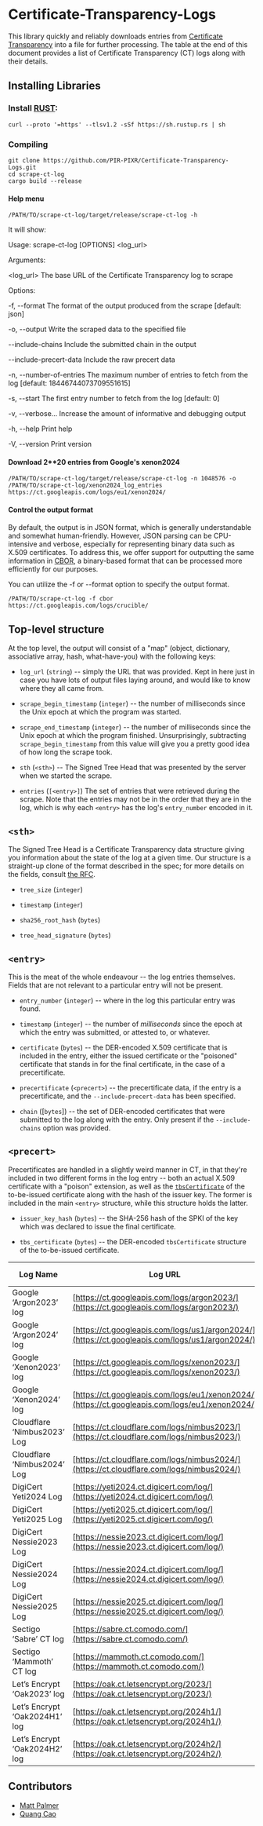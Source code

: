 # Certificate-Transparency-Logs

This library quickly and reliably downloads entries from [Certificate Transparency](https://certificate.transparency.dev/howctworks/) into a file for further processing. The table at the end of this document provides a list of Certificate Transparency (CT) logs along with their details.

## Installing Libraries

### Install [RUST](https://www.rust-lang.org/learn/get-started):

    curl --proto '=https' --tlsv1.2 -sSf https://sh.rustup.rs | sh

### Compiling

    git clone https://github.com/PIR-PIXR/Certificate-Transparency-Logs.git
    cd scrape-ct-log
    cargo build --release

#### Help menu
    /PATH/TO/scrape-ct-log/target/release/scrape-ct-log -h

It will show:

Usage: scrape-ct-log [OPTIONS] <log_url>

Arguments:

  <log_url>  The base URL of the Certificate Transparency log to scrape

Options:

  -f, --format <FORMAT>            The format of the output produced from the scrape [default: json]
  
  -o, --output <OUTPUT>            Write the scraped data to the specified file
  
  --include-chains                 Include the submitted chain in the output
      
  --include-precert-data           Include the raw precert data
      
  -n, --number-of-entries <COUNT>  The maximum number of entries to fetch from the log [default: 18446744073709551615]
  
  -s, --start <START>              The first entry number to fetch from the log [default: 0]
  
  -v, --verbose...                 Increase the amount of informative and debugging output
  
  -h, --help                       Print help
  
  -V, --version                    Print version

#### Download 2**20 entries from Google's xenon2024
    /PATH/TO/scrape-ct-log/target/release/scrape-ct-log -n 1048576 -o /PATH/TO/scrape-ct-log/xenon2024_log_entries https://ct.googleapis.com/logs/eu1/xenon2024/

#### Control the output format

By default, the output is in JSON format, which is generally understandable and somewhat human-friendly. However, JSON parsing can be CPU-intensive and verbose, especially for representing binary data such as X.509 certificates. To address this, we offer support for outputting the same information in [CBOR](https://cbor.io/), a binary-based format that can be processed more efficiently for our purposes. 

You can utilize the -f or --format option to specify the output format.

    /PATH/TO/scrape-ct-log -f cbor https://ct.googleapis.com/logs/crucible/

## Top-level structure

At the top level, the output will consist of a "map" (object, dictionary, associative array, hash, what-have-you) with the following keys:

* `log_url` (`string`) -- simply the URL that was provided.
    Kept in here just in case you have lots of output files laying around, and would like to know where they all came from.

* `scrape_begin_timestamp` (`integer`) -- the number of milliseconds since the Unix epoch at which the program was started.

* `scrape_end_timestamp` (`integer`) -- the number of milliseconds since the Unix epoch at which the program finished.
    Unsurprisingly, subtracting `scrape_begin_timestamp` from this value will give you a pretty good idea of how long the scrape took.

* `sth` (`<sth>`) -- The Signed Tree Head that was presented by the server when we started the scrape.

* `entries` (`[<entry>]`) The set of entries that were retrieved during the scrape.
    Note that the entries may not be in the order that they are in the log, which is why each `<entry>` has the log's `entry_number` encoded in it.


## `<sth>`

The Signed Tree Head is a Certificate Transparency data structure giving you information about the state of the log at a given time.
Our structure is a straight-up clone of the format described in the spec; for more details on the fields, consult [the RFC](https://datatracker.ietf.org/doc/html/rfc6962#section-3.5).

* `tree_size` (`integer`)

* `timestamp` (`integer`)

* `sha256_root_hash` (`bytes`)

* `tree_head_signature` (`bytes`)


## `<entry>`

This is the meat of the whole endeavour -- the log entries themselves.
Fields that are not relevant to a particular entry will not be present.

* `entry_number` (`integer`) -- where in the log this particular entry was found.

* `timestamp` (`integer`) -- the number of *milliseconds* since the epoch at which the entry was submitted, or attested to, or whatever.

* `certificate` (`bytes`) -- the DER-encoded X.509 certificate that is included in the entry, either the issued certificate or the "poisoned" certificate that stands in for the final certificate, in the case of a precertificate.

* `precertificate` (`<precert>`) -- the precertificate data, if the entry is a precertificate, and the `--include-precert-data` has been specified.

* `chain` ([`bytes`]) -- the set of DER-encoded certificates that were submitted to the log along with the entry.
    Only present if the `--include-chains` option was provided.


## `<precert>`

Precertificates are handled in a slightly weird manner in CT, in that they're included in two different forms in the log entry -- both an actual X.509 certificate with a "poison" extension, as well as the [`tbsCertificate`](https://www.rfc-editor.org/rfc/rfc5280#section-4.1.1.1) of the to-be-issued certificate along with the hash of the issuer key.
The former is included in the main `<entry>` structure, while this structure holds the latter.

* `issuer_key_hash` (`bytes`) -- the SHA-256 hash of the SPKI of the key which was declared to issue the final certificate.

* `tbs_certificate` (`bytes`) -- the DER-encoded `tbsCertificate` structure of the to-be-issued certificate.


| Log Name                   | Log URL                                         | Log State | MMD   | Temporal Interval Start | Temporal Interval End | Log Operator | Contact Info              |
|----------------------------|-------------------------------------------------|-----------|-------|-------------------------|-----------------------|--------------|---------------------------|
| Google ‘Argon2023’ log     | [https://ct.googleapis.com/logs/argon2023/](https://ct.googleapis.com/logs/argon2023/) | Usable    | 86400 | 2023-01-01T00:00:00Z    | 2024-01-01T00:00:00Z  | Google       | google-ct-logs@googlegroups.com |
| Google ‘Argon2024’ log     | [https://ct.googleapis.com/logs/us1/argon2024/](https://ct.googleapis.com/logs/us1/argon2024/) | Usable    | 86400 | 2024-01-01T00:00:00Z    | 2025-01-01T00:00:00Z  | Google       | google-ct-logs@googlegroups.com |
| Google ‘Xenon2023’ log     | [https://ct.googleapis.com/logs/xenon2023/](https://ct.googleapis.com/logs/xenon2023/) | Usable    | 86400 | 2023-01-01T00:00:00Z    | 2024-01-01T00:00:00Z  | Google       | google-ct-logs@googlegroups.com |
| Google ‘Xenon2024’ log     | [https://ct.googleapis.com/logs/eu1/xenon2024/](https://ct.googleapis.com/logs/eu1/xenon2024/) | Usable    | 86400 | 2024-01-01T00:00:00Z    | 2025-01-01T00:00:00Z  | Google       | google-ct-logs@googlegroups.com |
| Cloudflare ‘Nimbus2023’ Log | [https://ct.cloudflare.com/logs/nimbus2023/](https://ct.cloudflare.com/logs/nimbus2023/) | Usable    | 86400 | 2023-01-01T00:00:00Z    | 2024-01-01T00:00:00Z  | Cloudflare   | ct-logs@cloudflare.com     |
| Cloudflare ‘Nimbus2024’ Log | [https://ct.cloudflare.com/logs/nimbus2024/](https://ct.cloudflare.com/logs/nimbus2024/) | Usable    | 86400 | 2024-01-01T00:00:00Z    | 2025-01-01T00:00:00Z  | Cloudflare   | ct-logs@cloudflare.com     |
| DigiCert Yeti2024 Log      | [https://yeti2024.ct.digicert.com/log/](https://yeti2024.ct.digicert.com/log/)     | Usable    | 86400 | 2024-01-01T00:00:00Z    | 2025-01-01T00:00:00Z  | DigiCert     | ctops@digicert.com         |
| DigiCert Yeti2025 Log      | [https://yeti2025.ct.digicert.com/log/](https://yeti2025.ct.digicert.com/log/)     | Usable    | 86400 | 2025-01-01T00:00:00Z    | 2026-01-01T00:00:00Z  | DigiCert     | ctops@digicert.com         |
| DigiCert Nessie2023 Log    | [https://nessie2023.ct.digicert.com/log/](https://nessie2023.ct.digicert.com/log/)   | Usable    | 86400 | 2023-01-01T00:00:00Z    | 2024-01-01T00:00:00Z  | DigiCert     | ctops@digicert.com         |
| DigiCert Nessie2024 Log    | [https://nessie2024.ct.digicert.com/log/](https://nessie2024.ct.digicert.com/log/)   | Usable    | 86400 | 2024-01-01T00:00:00Z    | 2025-01-01T00:00:00Z  | DigiCert     | ctops@digicert.com         |
| DigiCert Nessie2025 Log    | [https://nessie2025.ct.digicert.com/log/](https://nessie2025.ct.digicert.com/log/)   | Usable    | 86400 | 2025-01-01T00:00:00Z    | 2026-01-01T00:00:00Z  | DigiCert     | ctops@digicert.com         |
| Sectigo ‘Sabre’ CT log     | [https://sabre.ct.comodo.com/](https://sabre.ct.comodo.com/)                     | Usable    | 86400 |                           |                       | Sectigo      | ctops@sectigo.com          |
| Sectigo ‘Mammoth’ CT log   | [https://mammoth.ct.comodo.com/](https://mammoth.ct.comodo.com/)                 | Retired   | 86400 |                           | 2023-01-15 00:00:00Z  | Sectigo      | ctops@sectigo.com          |
| Let’s Encrypt ‘Oak2023’ log| [https://oak.ct.letsencrypt.org/2023/](https://oak.ct.letsencrypt.org/2023/)     | Usable    | 86400 | 2023-01-01T00:00:00Z    | 2024-01-07T00:00:00Z  | Let’s Encrypt | sre@letsencrypt.org        |
| Let’s Encrypt ‘Oak2024H1’ log | [https://oak.ct.letsencrypt.org/2024h1/](https://oak.ct.letsencrypt.org/2024h1/) | Usable    | 86400 | 2023-12-20T00:00:00Z    | 2024-07-20T00:00:00Z  | Let’s Encrypt | sre@letsencrypt.org        |
| Let’s Encrypt ‘Oak2024H2’ log | [https://oak.ct.letsencrypt.org/2024h2/](https://oak.ct.letsencrypt.org/2024h2/) | Usable    | 86400 | 202

## Contributors
 - [Matt Palmer](https://github.com/mpalmer)
 - [Quang Cao](https://github.com/cnquang)
